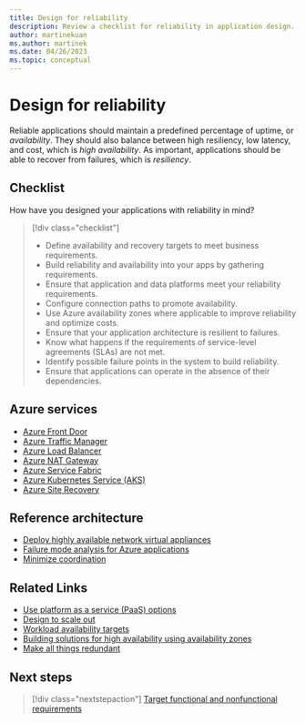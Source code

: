 ```yaml
---
title: Design for reliability
description: Review a checklist for reliability in application design. Considerations include uptime (availability), high resiliency, low latency, and cost.
author: martinekuan
ms.author: martinek
ms.date: 04/26/2023
ms.topic: conceptual
---
```


# Design for reliability

Reliable applications should maintain a predefined percentage of uptime, or *availability*. They should also balance between high resiliency, low latency, and cost, which is *high availability*. As important, applications should be able to recover from failures, which is *resiliency*.

## Checklist

How have you designed your applications with reliability in mind?

> [!div class="checklist"]
>
> - Define availability and recovery targets to meet business requirements.
> - Build reliability and availability into your apps by gathering requirements.
> - Ensure that application and data platforms meet your reliability requirements.
> - Configure connection paths to promote availability.
> - Use Azure availability zones where applicable to improve reliability and optimize costs.
> - Ensure that your application architecture is resilient to failures.
> - Know what happens if the requirements of service-level agreements (SLAs) are not met.
> - Identify possible failure points in the system to build reliability.
> - Ensure that applications can operate in the absence of their dependencies.

## Azure services

- [Azure Front Door](/azure/frontdoor/front-door-overview)
- [Azure Traffic Manager](/azure/traffic-manager/traffic-manager-overview)
- [Azure Load Balancer](/azure/load-balancer/load-balancer-overview)
- [Azure NAT Gateway](/azure/virtual-network/nat-gateway/nat-overview)
- [Azure Service Fabric](/azure/service-fabric/service-fabric-overview)
- [Azure Kubernetes Service (AKS)](/azure/aks/intro-kubernetes)
- [Azure Site Recovery](/azure/site-recovery/site-recovery-overview)

## Reference architecture

- [Deploy highly available network virtual appliances](/azure/architecture/reference-architectures/dmz/nva-ha)
- [Failure mode analysis for Azure applications](/azure/architecture/resiliency/failure-mode-analysis)
- [Minimize coordination](/azure/architecture/guide/design-principles/minimize-coordination)

## Related Links

- [Use platform as a service (PaaS) options](/azure/architecture/guide/design-principles/managed-services)
- [Design to scale out](/azure/architecture/guide/design-principles/scale-out)
- [Workload availability targets](./business-metrics.md)
- [Building solutions for high availability using availability zones](/azure/architecture/high-availability/building-solutions-for-high-availability)
- [Make all things redundant](/azure/architecture/guide/design-principles/redundancy)

## Next steps

> [!div class="nextstepaction"]
> [Target functional and nonfunctional requirements](./design-requirements.md)
